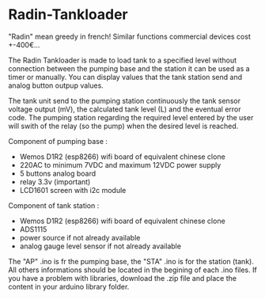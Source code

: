 # Radin-Tankloader

"Radin" mean greedy in french!
Similar functions commercial devices cost +-400€...

The Radin Tankloader is made to load tank to a specified level without connection between the pumping base and the station it can be used as a timer or manually.
You can display values that the tank station send and analog button outpup values.

The tank unit send to the pumping station continuously the tank sensor voltage output (mV), the calculated tank level (L) and the eventual error code.
The pumping station regarding the required level entered by the user will swith of the relay (so the pump) when the desired level is reached.

Component of pumping base :
- Wemos D1R2 (esp8266) wifi board of equivalent chinese clone
- 220AC to minimum 7VDC and maximum 12VDC power supply
- 5 buttons analog board
- relay 3.3v (important)
- LCD1601 screen with i2c module

Component of tank station :
- Wemos D1R2 (esp8266) wifi board of equivalent chinese clone
- ADS1115
- power source if not already available
- analog gauge level sensor if not already available

The "AP" .ino is fr the pumping base, the "STA" .ino is for the station (tank).
All others informations should be located in the begining of each .ino files.
If you have a problem with libraries, download the .zip file and place the content in your arduino library folder.

